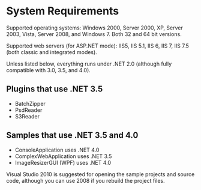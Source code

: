 # System Requirements

Supported operating systems: Windows 2000, Server 2000, XP, Server 2003, Vista, Server 2008, and Windows 7. Both 32 and 64 bit versions.

Supported web servers (for ASP.NET mode): IIS5, IIS 5.1, IIS 6, IIS 7, IIS 7.5 (both classic and integrated modes).

Unless listed below, everything runs under .NET 2.0 (although fully compatible with 3.0, 3.5, and 4.0).

## Plugins that use .NET 3.5

* BatchZipper
* PsdReader
* S3Reader


## Samples that use .NET 3.5 and 4.0

* ConsoleApplication uses .NET 4.0
* ComplexWebApplication uses .NET 3.5
* ImageResizerGUI (WPF) uses .NET 4.0


Visual Studio 2010 is suggested for opening the sample projects and source code, although you can use 2008 if you rebuild the project files.

